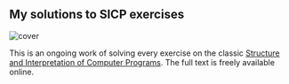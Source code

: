 ## My solutions to SICP exercises

![cover](https://mitpress.mit.edu/sicp/full-text/book/cover.jpg)

This is an ongoing work of solving every exercise on the classic [Structure and Interpretation of Computer Programs](https://mitpress.mit.edu/sicp/full-text/book/book.html). The full text is freely available online.
